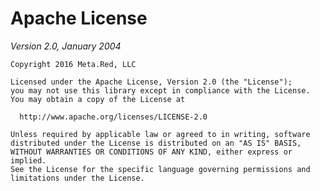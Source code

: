 Apache License
==============

_Version 2.0, January 2004_

    Copyright 2016 Meta.Red, LLC

    Licensed under the Apache License, Version 2.0 (the "License");
    you may not use this library except in compliance with the License.
    You may obtain a copy of the License at

      http://www.apache.org/licenses/LICENSE-2.0

    Unless required by applicable law or agreed to in writing, software
    distributed under the License is distributed on an "AS IS" BASIS,
    WITHOUT WARRANTIES OR CONDITIONS OF ANY KIND, either express or implied.
    See the License for the specific language governing permissions and
    limitations under the License.
